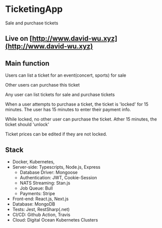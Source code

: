 # TicketingApp

Sale and purchase tickets

## Live on [http://www.david-wu.xyz](http://www.david-wu.xyz)

## Main function

Users can list a ticket for an event(concert, sports) for sale

Other users can purchase this ticket

Any user can list tickets for sale and purchase tickets

When a user attempts to purchase a ticket, the ticket is 'locked' for 15 minutes. The user has 15 minutes to enter their payment info.

While locked, no other user can purchase the ticket. Ather 15 minutes, the ticket should 'unlock'

Ticket prices can be edited if they are not locked.

## Stack

- Docker, Kubernetes,
- Server-side: Typescripts, Node.js, Express
  - Database Driver: Mongoose
  - Authentication: JWT, Cookie-Session
  - NATS Streaming: Stan.js
  - Job Queue: Bull
  - Payments: Stripe
- Front-end: React.js, Next.js
- Database: MongoDB
- Tests: Jest, RestSharp(.net)
- CI/CD: Github Action, Travis
- Cloud: Digital Ocean Kubernetes Clusters

